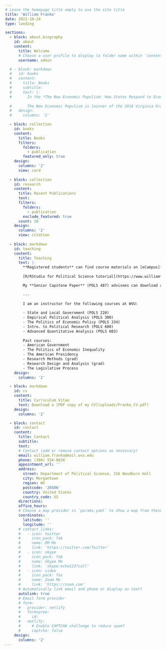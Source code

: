 ```yaml
---
# Leave the homepage title empty to use the site title
title: 'William Franko'
date: 2022-10-24
type: landing

sections:
  - block: about.biography
    id: about
    content:
      title: Welcome
      # Choose a user profile to display (a folder name within `content/authors/`)
      username: admin

  # - block: markdown
  #   id: books
  #   content:
  #     title: Books
  #     subtitle:
  #     text: |-
  #       In the *The New Economic Populism: How States Respond to Economic Inequality* ([Oxford](https://global.oup.com/academic/product/the-new-economic-populism-9780190671013?cc=us&lang=en&) | [Amazon](https://www.amazon.com/New-Economic-Populism-Respond-Inequality/dp/0190671017)), we argue that the U.S. government’s failure to address rising income inequality should not be very surprising since federal inaction in the face of emerging economic problems is the norm in American history. The states led the fight against new economic problems during the Progressive Era and Great Depression, and it is likely that we will once again have to rely on the states to address today’s massive gap between the rich and the poor. We show that the public is cognizant of rising inequality and that this growing awareness is associated with more egalitarian political and policy changes. In contrast to the prevailing pessimism regarding income inequality, we suggest that if history is a guide these incipient state actions to reduce inequality are likely to spread to other states and even the federal government in the coming decades. 
        
  #       The New Economic Populism is [winner of the 2018 Virginia Gray Best Book Award](https://www.apsanet.org/STAFF/Staff-Page-dev/Membership-Workspace/Organized-Sections/Organized-Section-Awards/Organized-Section-Awards/Section-22#virginiagray). This award is given by the American Political Science Association State Politics and Policy Section to the best political science book published on the subject of U.S. state politics or policy in the preceding three calendar years.
  #   design:
  #     columns: '2'

  - block: collection
    id: books
    content:
      title: Books
      filters:
        folders:
          - publication
        featured_only: true
    design:
      columns: '2'
      view: card
 
  - block: collection
    id: research
    content:
      title: Recent Publications
      text: 
      filters:
        folders:
          - publication
        exclude_featured: true
      count: 10
    design:
      columns: '2'
      view: citation
  
  - block: markdown
    id: teaching
    content:
      title: Teaching
      text: |-
        **Registered students** can find course materials on [eCampus](https://ecampus.wvu.edu/).
        
        [R/RStudio for Political Science tutorial](https://www.williamfranko.com/post/rtutorial/) for my POLS 300 students.

        My **Senior Capstone Paper** (POLS 487) advisees can download a copy of the [Paper Plan and Guidelines](uploads/CapstoneProjectSched.pdf).
        
        ---
        
        I am an instructor for the following courses at WVU:

        - State and Local Government (POLS 220)
        - Empirical Political Analysis (POLS 300)
        - The Politics of Economic Policy (POLS 334)
        - Intro. to Political Research (POLS 600)
        - Advanced Quantitative Analysis (POLS 603)
        
        Past courses:
        - American Government
        - The Politics of Economic Inequality
        - The American Presidency
        - Research Methods (grad)
        - Research Design and Analysis (grad)
        - The Legislative Process
    design:
      columns: '2'

  - block: markdown
    id: cv
    content:
      title: Curriculum Vitae
      text: Download a [PDF copy of my CV](uploads/Franko_CV.pdf)
    design:
      columns: '2'

  - block: contact
    id: contact
    content:
      title: Contact
      subtitle:
      text:
      # Contact (add or remove contact options as necessary)
      email: william.franko@mail.wvu.edu
      phone: (304) 554-9838
      appointment_url: ''
      address:
        street: Department of Political Science, 316 Woodburn Hall 
        city: Morgantown
        region: WV
        postcode: '26506'
        country: United States
        country_code: US
      directions: 
      office_hours:
      # Choose a map provider in `params.yaml` to show a map from these coordinates
      coordinates:
        latitude: ''
        longitude: ''  
      # contact_links:
      #   - icon: twitter
      #     icon_pack: fab
      #     name: DM Me
      #     link: 'https://twitter.com/Twitter'
      #   - icon: skype
      #     icon_pack: fab
      #     name: Skype Me
      #     link: 'skype:echo123?call'
      #   - icon: video
      #     icon_pack: fas
      #     name: Zoom Me
      #     link: 'https://zoom.com'
      # Automatically link email and phone or display as text?
      autolink: true
      # Email form provider
      # form:
      #   provider: netlify
      #   formspree:
      #     id:
      #   netlify:
      #     # Enable CAPTCHA challenge to reduce spam?
      #     captcha: false
    design:
      columns: '2'
---
```

